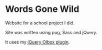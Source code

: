 # Words Gone Wild

Website for a school project I did.

Site was written using pug, Sass and jQuery.

It uses my [jQuery Olbox plugin](https://github.com/mynimi/jquery-olbox).
